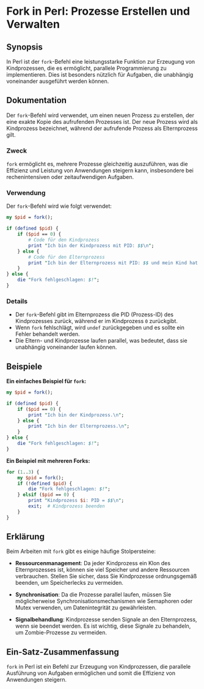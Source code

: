 <!--
Meta Description: # Fork in Perl: Prozesse Erstellen und Verwalten ## Synopsis In Perl ist der `fork`-Befehl eine leistungsstarke Funktion zur Erzeugung von Kindprozess...
Meta Keywords: fork, pid, der, die, kindprozess
-->

# Fork in Perl: Prozesse Erstellen und Verwalten

## Synopsis
In Perl ist der `fork`-Befehl eine leistungsstarke Funktion zur Erzeugung von Kindprozessen, die es ermöglicht, parallele Programmierung zu implementieren. Dies ist besonders nützlich für Aufgaben, die unabhängig voneinander ausgeführt werden können.

## Dokumentation
Der `fork`-Befehl wird verwendet, um einen neuen Prozess zu erstellen, der eine exakte Kopie des aufrufenden Prozesses ist. Der neue Prozess wird als Kindprozess bezeichnet, während der aufrufende Prozess als Elternprozess gilt. 

### Zweck
`fork` ermöglicht es, mehrere Prozesse gleichzeitig auszuführen, was die Effizienz und Leistung von Anwendungen steigern kann, insbesondere bei rechenintensiven oder zeitaufwendigen Aufgaben.

### Verwendung
Der `fork`-Befehl wird wie folgt verwendet:

```perl
my $pid = fork();

if (defined $pid) {
    if ($pid == 0) {
        # Code für den Kindprozess
        print "Ich bin der Kindprozess mit PID: $$\n";
    } else {
        # Code für den Elternprozess
        print "Ich bin der Elternprozess mit PID: $$ und mein Kind hat PID: $pid\n";
    }
} else {
    die "Fork fehlgeschlagen: $!";
}
```

### Details
- Der `fork`-Befehl gibt im Elternprozess die PID (Prozess-ID) des Kindprozesses zurück, während er im Kindprozess `0` zurückgibt.
- Wenn `fork` fehlschlägt, wird `undef` zurückgegeben und es sollte ein Fehler behandelt werden.
- Die Eltern- und Kindprozesse laufen parallel, was bedeutet, dass sie unabhängig voneinander laufen können.

## Beispiele
**Ein einfaches Beispiel für `fork`:**

```perl
my $pid = fork();

if (defined $pid) {
    if ($pid == 0) {
        print "Ich bin der Kindprozess.\n";
    } else {
        print "Ich bin der Elternprozess.\n";
    }
} else {
    die "Fork fehlgeschlagen: $!";
}
```

**Ein Beispiel mit mehreren Forks:**

```perl
for (1..3) {
    my $pid = fork();
    if (!defined $pid) {
        die "Fork fehlgeschlagen: $!";
    } elsif ($pid == 0) {
        print "Kindprozess $i: PID = $$\n";
        exit;  # Kindprozess beenden
    }
}
```

## Erklärung
Beim Arbeiten mit `fork` gibt es einige häufige Stolpersteine:

- **Ressourcenmanagement**: Da jeder Kindprozess ein Klon des Elternprozesses ist, können sie viel Speicher und andere Ressourcen verbrauchen. Stellen Sie sicher, dass Sie Kindprozesse ordnungsgemäß beenden, um Speicherlecks zu vermeiden.
  
- **Synchronisation**: Da die Prozesse parallel laufen, müssen Sie möglicherweise Synchronisationsmechanismen wie Semaphoren oder Mutex verwenden, um Datenintegrität zu gewährleisten.

- **Signalbehandlung**: Kindprozesse senden Signale an den Elternprozess, wenn sie beendet werden. Es ist wichtig, diese Signale zu behandeln, um Zombie-Prozesse zu vermeiden.

## Ein-Satz-Zusammenfassung
`fork` in Perl ist ein Befehl zur Erzeugung von Kindprozessen, die parallele Ausführung von Aufgaben ermöglichen und somit die Effizienz von Anwendungen steigern.